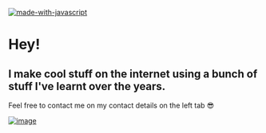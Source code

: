 [![made-with-javascript](https://img.shields.io/badge/Made%20with-JavaScript-1f425f.svg)](https://www.javascript.com)

# Hey!
## I make cool stuff on the internet using a bunch of stuff I've learnt over the years.
Feel free to contact me on my contact details on the left tab 😎

[![image]({https://github-readme-stats.vercel.app/api/top-langs/?username=thesoorajsingh})](https://github.com/anuraghazra/github-readme-stats)
